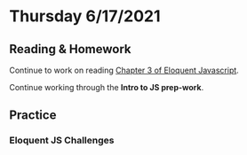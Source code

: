 # Thursday 6/17/2021


## Reading & Homework

Continue to work on reading [Chapter 3 of Eloquent Javascript](https://eloquentjavascript.net/03_functions.html).

Continue working through the **Intro to JS prep-work**.

## Practice

### Eloquent JS Challenges
